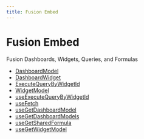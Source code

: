 ```yaml
---
title: Fusion Embed
---
```


# Fusion Embed

Fusion Dashboards, Widgets, Queries, and Formulas

- [DashboardModel](class.DashboardModel.md) <Badge type="fusionEmbed" text="Fusion Embed" />
- [DashboardWidget](function.DashboardWidget.md) <Badge type="fusionEmbed" text="Fusion Embed" />
- [ExecuteQueryByWidgetId](function.ExecuteQueryByWidgetId.md) <Badge type="fusionEmbed" text="Fusion Embed" />
- [WidgetModel](class.WidgetModel.md) <Badge type="fusionEmbed" text="Fusion Embed" />
- [useExecuteQueryByWidgetId](function.useExecuteQueryByWidgetId.md) <Badge type="fusionEmbed" text="Fusion Embed" />
- [useFetch](function.useFetch.md)
- [useGetDashboardModel](function.useGetDashboardModel.md) <Badge type="fusionEmbed" text="Fusion Embed" />
- [useGetDashboardModels](function.useGetDashboardModels.md) <Badge type="fusionEmbed" text="Fusion Embed" />
- [useGetSharedFormula](function.useGetSharedFormula.md) <Badge type="fusionEmbed" text="Fusion Embed" />
- [useGetWidgetModel](function.useGetWidgetModel.md) <Badge type="fusionEmbed" text="Fusion Embed" />
